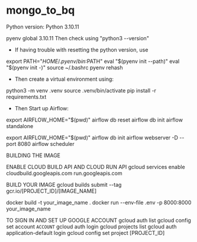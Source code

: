 # mongo_to_bq


Python version: Python 3.10.11

pyenv global 3.10.11
Then check using "python3 --version"


* If having trouble with resetting the python version, use

export PATH="$HOME/.pyenv/bin:$PATH"
eval "$(pyenv init --path)"
eval "$(pyenv init -)"
source ~/.bashrc 
pyenv rehash


* Then create a virtual environment using:

python3 -m venv .venv
source .venv/bin/activate
pip install -r requirements.txt


* Then Start up Airflow:

export AIRFLOW_HOME="$(pwd)"
airflow db reset
airflow db init
airflow standalone


export AIRFLOW_HOME="$(pwd)"
airflow db init
airflow webserver -D --port 8080
airflow scheduler


BUILDING THE IMAGE

ENABLE CLOUD BUILD API AND CLOUD RUN API
gcloud services enable cloudbuild.googleapis.com run.googleapis.com


BUILD YOUR IMAGE
gcloud builds submit --tag gcr.io/[PROJECT_ID]/[IMAGE_NAME]


docker build -t your_image_name .
docker run --env-file .env -p 8000:8000 your_image_name


TO SIGN IN AND SET UP GOOGLE ACCOUNT
gcloud auth list
gcloud config set account `ACCOUNT`
gcloud auth login
gcloud projects list
gcloud auth application-default login
gcloud config set project [PROJECT_ID]



